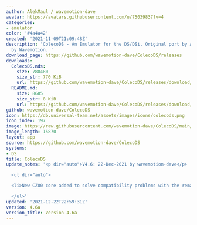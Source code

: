 ```yaml
---
author: AlekMaul / wavemotion-dave
avatar: https://avatars.githubusercontent.com/u/75039837?v=4
categories:
- emulator
color: '#4a4a42'
created: '2021-11-09T21:09:48Z'
description: 'ColecoDS - An Emulator for the DS/DSi. Original port by Alekmaul. Phoenix-Edition
  by Wavemotion. '
download_page: https://github.com/wavemotion-dave/ColecoDS/releases
downloads:
  ColecoDS.nds:
    size: 788480
    size_str: 770 KiB
    url: https://github.com/wavemotion-dave/ColecoDS/releases/download/4.6a/ColecoDS.nds
  README.md:
    size: 8685
    size_str: 8 KiB
    url: https://github.com/wavemotion-dave/ColecoDS/releases/download/4.6a/README.md
github: wavemotion-dave/ColecoDS
icon: https://db.universal-team.net/assets/images/icons/colecods.png
icon_index: 197
image: https://raw.githubusercontent.com/wavemotion-dave/ColecoDS/main/arm9/gfx_data/pdev_tbg0.png
image_length: 15870
layout: app
source: https://github.com/wavemotion-dave/ColecoDS
systems:
- DS
title: ColecoDS
update_notes: '<p dir="auto">V4.6: 22-Dec-2021 by wavemotion-dave</p>

  <ul dir="auto">

  <li>New CZ80 core added to solve compatibility problems with the remaining games.</li>

  </ul>'
updated: '2021-12-22T22:59:31Z'
version: 4.6a
version_title: Version 4.6a
---
```

